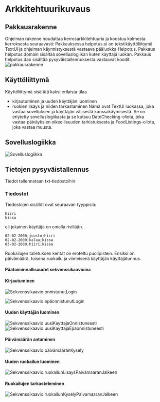 # Arkkitehtuurikuvaus

## Pakkausrakenne

Ohjelman rakenne noudattaa kerrosarkkitehtuuria ja koostuu kolmesta kerroksesta seuraavasti:
Pakkauksessa helpotus.ui on tekstikäyttöliittymä TextUI ja ohjelman käynnistyksestä vastaava pääluokka Helpotus. Pakkaus helpotus.domain sisältää sovelluslogiikan kuten käyttäjä luokan. Pakkaus helpotus.dao sisältää pysyväistallennuksesta vastaavat koodit.
![pakkausrakenne](https://user-images.githubusercontent.com/74470219/116072664-14415d80-a698-11eb-9cf8-46cf193d9079.jpeg)

## Käyttöliittymä

Käyttöliittymä sisältää kaksi erilaista tilaa
* kirjautuminen ja uuden käyttäjän luominen
* ruokien lisäys ja niiden tarkastaminen
Nämä ovat TextUI luokassa, joka vastaa sovelluksen ja käyttäjän välisestä kanssakäymisestä. Se on eriytetty sovelluslogiikasta ja se kutsuu DateChecking-oliota, joka vastaa päiväyksien oikeellisuuden tarkistuksesta ja FoodListings-oliota, joka vastaa muusta.

## Sovelluslogiikka
![Sovelluslogiikka](https://user-images.githubusercontent.com/74470219/117823842-9627ae00-b276-11eb-9106-40bc637d9a43.JPG)

## Tietojen pysyväistallennus
Tiedot tallennetaan txt-tiedostoihin

### Tiedostot
Tiedostojen sisällöt ovat seuraavan tyyppisiä:
```
hiiri
kissa
```
eli jokainen käyttäjä on omalla rivillään.
```
02-02-2000;juusto;hiiri
02-02-2000;kalaa;kissa
03-02-2000;hiiri;kissa
```
Ruokailujen talletuksen kentät on eroteltu puolipistein. Ensiksi on päivämäärä, toisena ruokailu ja viimeisenä käyttäjän käyttäjätunnus.

#### Päätoiminnallisuudet sekvenssikaavioina
#### Kirjautuminen
![Sekvenssikaavio onnistunutLogin](https://user-images.githubusercontent.com/74470219/117824625-52817400-b277-11eb-912b-ecfd3f9295f4.JPG)

![Sekvenssikaavio epäonnistunutLogin](https://user-images.githubusercontent.com/74470219/117824588-485f7580-b277-11eb-83cb-e02797013515.JPG)

#### Uuden käyttäjän luominen
![Sekvenssikaavio uusiKayttajaOnnistuneesti](https://user-images.githubusercontent.com/74470219/117824730-6331ea00-b277-11eb-982b-6a9b61553380.JPG)
![Sekvenssikaavio uusiKayttajaEpäonnistuneesti](https://user-images.githubusercontent.com/74470219/117824747-65944400-b277-11eb-8ea8-e7adbaf15c69.JPG)

#### Päivämäärän antaminen
![Sekvenssikaavio päivämääränKysely](https://user-images.githubusercontent.com/74470219/117824492-34b40f00-b277-11eb-975a-54f8b1b0c859.JPG)

#### Uuden ruokailun luominen
![Sekvenssikaavio ruokailunLisaysPaivämaaranJalkeen](https://user-images.githubusercontent.com/74470219/117824784-70e76f80-b277-11eb-80dc-472285df8ee0.JPG)

#### Ruokailujen tarkasteleminen
![Sekvenssikaavio ruokailunKyselyPaivamaaranJalkeen](https://user-images.githubusercontent.com/74470219/117824826-780e7d80-b277-11eb-8048-d4a622924c21.JPG)
